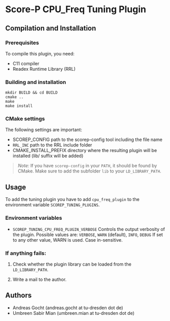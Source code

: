 # Score-P CPU_Freq Tuning Plugin

## Compilation and Installation

### Prerequisites

To compile this plugin, you need:

* C11 compiler
* Readex Runtime Library (RRL)

### Building and installation

```
mkdir BUILD && cd BUILD
cmake ..
make
make install
```

### CMake settings

The following settings are important:

* SCOREP_CONFIG                   path to the scorep-config tool including the file name
* `RRL_INC`                       path to the RRL include folder
* CMAKE_INSTALL_PREFIX            directory where the resulting plugin will be installed (lib/ suffix will be added)


> *Note:*
> If you have `scorep-config` in your `PATH`, it should be found by CMake.
> Make sure to add the subfolder `lib` to your `LD_LIBRARY_PATH`.

## Usage

To add the tuning plugin you have to add `cpu_freq_plugin` to the environment
variable `SCOREP_TUNING_PLUGINS`.


### Environment variables

* `SCOREP_TUNING_CPU_FREQ_PLUGIN_VERBOSE` 
    Controls the output verbosity of the plugin. Possible values are:
    `VERBOSE`, `WARN` (default), `INFO`, `DEBUG`
    If set to any other value, WARN is used. Case in-sensitive.

### If anything fails:

1. Check whether the plugin library can be loaded from the `LD_LIBRARY_PATH`.

3. Write a mail to the author.

## Authors

* Andreas Gocht (andreas.gocht at tu-dresden dot de)
* Umbreen Sabir Mian (umbreen.mian at tu-dresden dot de)

